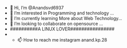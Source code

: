 - 👋 Hi, I’m @Anandsvd6937
- 👀 I’m interested in Programming and technology ...
- 🌱 I’m currently learning More about Web Technology...
- 💞️ I’m looking to collaborate on opensource ...
- ##########A LINUX LOVER################
- - 📫 How to reach me  instagram anand.kp.28 

<!---
Anandkp6937/Anandkp6937 is a ✨ special ✨ repository because its `README.md` (this file) appears on your GitHub profile.
You can click the Preview link to take a look at your changes.
--->
